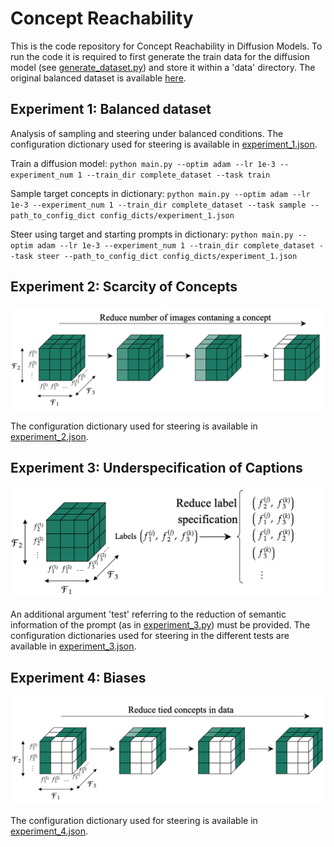 # Concept Reachability

This is the code repository for Concept Reachability in Diffusion Models. To run the code it is required to first generate the train data for the diffusion model (see [generate_dataset.py](./generate_dataset.py)) and store it within a 'data' directory. The original balanced dataset is available [here](https://drive.google.com/drive/folders/1je8rXTlkerypXLcj5NPMAV_Y3JgDCahE?usp=share_link).


## Experiment 1: Balanced dataset

Analysis of sampling and steering under balanced conditions. The configuration dictionary used for steering is available in [experiment_1.json](./config_dicts/experiment_1.json).

Train a diffusion model:
`python main.py --optim adam --lr 1e-3 --experiment_num 1 --train_dir complete_dataset --task train`

Sample target concepts in dictionary:
`python main.py --optim adam --lr 1e-3 --experiment_num 1 --train_dir complete_dataset --task sample --path_to_config_dict config_dicts/experiment_1.json`

Steer using target and starting prompts in dictionary:
`python main.py --optim adam --lr 1e-3 --experiment_num 1 --train_dir complete_dataset --task steer --path_to_config_dict config_dicts/experiment_1.json`

## Experiment 2: Scarcity of Concepts

![Scarcity diagram](./images/scaricity.png)

The configuration dictionary used for steering is available in [experiment_2.json](./config_dicts/experiment_2.json).

## Experiment 3: Underspecification of Captions

![Underspecification diagram](./images/underspecification.png)

An additional argument 'test' referring to the reduction of semantic information of the prompt (as in [experiment_3.py](./experiment_3.py)) must be provided. The configuration dictionaries used for steering in the different tests are available in [experiment_3.json](./config_dicts/experiment_3.json). 

## Experiment 4: Biases

![Biases diagram](./images/biases.png)

The configuration dictionary used for steering is available in [experiment_4.json](./config_dicts/experiment_4.json).
